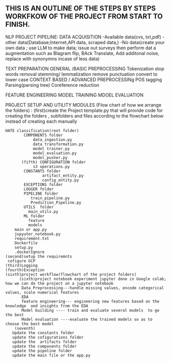 ## THIS IS  AN OUTLINE OF THE STEPS BY STEPS WORKFKOW OF THE PROJECT FROM START TO FINISH.
NLP PROJECT PIPELINE:
DATA ACQUISITION
    -Available  data(cvs, txt,pdf)
    -other data(Database;Internet,API data, scraped data,)
    -No data(create your own data  ; use LLM to make data; issue out surveys then perform dat
    a augmentation  such as BIagram flip, BAck Translate, Add additonal  noise, replace with synonymns incase of less data)

TEXT PREPARATION
    GENERAL /BASIC PREPROCESSING
         Tokenization
         stop words removal
         stemming/ lemmatization
         remove punctuation
         convert to lower case
    CONTEXT BASED / ADVANCED PREPROCESSINg
        POS tagging
        Parsing(parsing tree)
        Coreference reduction

FEATURE ENGINEERING
MODEL TRAINING
MDOEL EVALUATION



PROJECT SETUP AND UTILITY MODULES (Flow chart of how we arrange the folders)  :
    (first)create the Project template.py that will  provide code for creating the folders , subfolders and files  according to the flowchart below instead of creating each manually
       
    
    HATE classification(root folder)
            COMPONENTS folder
                data_ingestion.py
                data transformation.py
                model trainer.py
                model_evaluation.py
                model_pusher.py
           (fifth) CONFIGURATION folder
                s3 operations.py
            CONSTANTS folder
                    artifact_entity.py
                    config_entity.py
            EXCEPTIONS folder
            LOGGER folder
            PIPELINE folder
               train_pipeline.py
               Prediction_Pipeline.py
            UTILS  folder
              main_utils.py
            ML folder
              feature
              models
        main or app.py
        jupyuter_notebook.py
        requirement.txt
        Dockerfile
        setup.py   
        .dockerIgnore 
    (second)setup the requiremnts
     cofigure GCP 
    (third)Logging 
    (fourth)Exception
    (sixth)project workflow(flowchart of the project folders)
          (sixth)project notebook experiment jupyter done in Google colab;  how we can do the project on a jupyter notebook
           Data Preprocessing---handle missing values, encode categorical values, scale numerical features
           EDA
           feature engineering--- engineering new features based on the knowledge  and insights from the EDA
           Model building ---- train and evaluate several models  to ge the best
           Model evaluation ----evaluate the trained models so as to choose the best model
        (seventh)
       Update the constants folder
       update the cofigurations folder
       update the  artifacts folder
       update the components folder
       update the pipeline folder
       update the main file or the app.py
